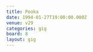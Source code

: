 ```yaml
---
title: Pooka
date: 1994-01-27T19:00:00.000Z
venue: v29
categories: gig
board: 8
layout: gig
---
```

